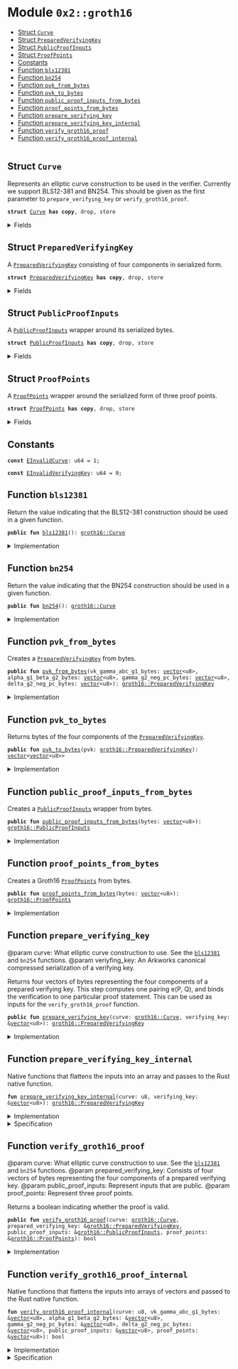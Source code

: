 
<a name="0x2_groth16"></a>

# Module `0x2::groth16`



-  [Struct `Curve`](#0x2_groth16_Curve)
-  [Struct `PreparedVerifyingKey`](#0x2_groth16_PreparedVerifyingKey)
-  [Struct `PublicProofInputs`](#0x2_groth16_PublicProofInputs)
-  [Struct `ProofPoints`](#0x2_groth16_ProofPoints)
-  [Constants](#@Constants_0)
-  [Function `bls12381`](#0x2_groth16_bls12381)
-  [Function `bn254`](#0x2_groth16_bn254)
-  [Function `pvk_from_bytes`](#0x2_groth16_pvk_from_bytes)
-  [Function `pvk_to_bytes`](#0x2_groth16_pvk_to_bytes)
-  [Function `public_proof_inputs_from_bytes`](#0x2_groth16_public_proof_inputs_from_bytes)
-  [Function `proof_points_from_bytes`](#0x2_groth16_proof_points_from_bytes)
-  [Function `prepare_verifying_key`](#0x2_groth16_prepare_verifying_key)
-  [Function `prepare_verifying_key_internal`](#0x2_groth16_prepare_verifying_key_internal)
-  [Function `verify_groth16_proof`](#0x2_groth16_verify_groth16_proof)
-  [Function `verify_groth16_proof_internal`](#0x2_groth16_verify_groth16_proof_internal)


<pre><code></code></pre>



<a name="0x2_groth16_Curve"></a>

## Struct `Curve`

Represents an elliptic curve construction to be used in the verifier. Currently we support BLS12-381 and BN254.
This should be given as the first parameter to <code>prepare_verifying_key</code> or <code>verify_groth16_proof</code>.


<pre><code><b>struct</b> <a href="groth16.md#0x2_groth16_Curve">Curve</a> <b>has</b> <b>copy</b>, drop, store
</code></pre>



<details>
<summary>Fields</summary>


<dl>
<dt>
<code>id: u8</code>
</dt>
<dd>

</dd>
</dl>


</details>

<a name="0x2_groth16_PreparedVerifyingKey"></a>

## Struct `PreparedVerifyingKey`

A <code><a href="groth16.md#0x2_groth16_PreparedVerifyingKey">PreparedVerifyingKey</a></code> consisting of four components in serialized form.


<pre><code><b>struct</b> <a href="groth16.md#0x2_groth16_PreparedVerifyingKey">PreparedVerifyingKey</a> <b>has</b> <b>copy</b>, drop, store
</code></pre>



<details>
<summary>Fields</summary>


<dl>
<dt>
<code>vk_gamma_abc_g1_bytes: <a href="">vector</a>&lt;u8&gt;</code>
</dt>
<dd>

</dd>
<dt>
<code>alpha_g1_beta_g2_bytes: <a href="">vector</a>&lt;u8&gt;</code>
</dt>
<dd>

</dd>
<dt>
<code>gamma_g2_neg_pc_bytes: <a href="">vector</a>&lt;u8&gt;</code>
</dt>
<dd>

</dd>
<dt>
<code>delta_g2_neg_pc_bytes: <a href="">vector</a>&lt;u8&gt;</code>
</dt>
<dd>

</dd>
</dl>


</details>

<a name="0x2_groth16_PublicProofInputs"></a>

## Struct `PublicProofInputs`

A <code><a href="groth16.md#0x2_groth16_PublicProofInputs">PublicProofInputs</a></code> wrapper around its serialized bytes.


<pre><code><b>struct</b> <a href="groth16.md#0x2_groth16_PublicProofInputs">PublicProofInputs</a> <b>has</b> <b>copy</b>, drop, store
</code></pre>



<details>
<summary>Fields</summary>


<dl>
<dt>
<code>bytes: <a href="">vector</a>&lt;u8&gt;</code>
</dt>
<dd>

</dd>
</dl>


</details>

<a name="0x2_groth16_ProofPoints"></a>

## Struct `ProofPoints`

A <code><a href="groth16.md#0x2_groth16_ProofPoints">ProofPoints</a></code> wrapper around the serialized form of three proof points.


<pre><code><b>struct</b> <a href="groth16.md#0x2_groth16_ProofPoints">ProofPoints</a> <b>has</b> <b>copy</b>, drop, store
</code></pre>



<details>
<summary>Fields</summary>


<dl>
<dt>
<code>bytes: <a href="">vector</a>&lt;u8&gt;</code>
</dt>
<dd>

</dd>
</dl>


</details>

<a name="@Constants_0"></a>

## Constants


<a name="0x2_groth16_EInvalidCurve"></a>



<pre><code><b>const</b> <a href="groth16.md#0x2_groth16_EInvalidCurve">EInvalidCurve</a>: u64 = 1;
</code></pre>



<a name="0x2_groth16_EInvalidVerifyingKey"></a>



<pre><code><b>const</b> <a href="groth16.md#0x2_groth16_EInvalidVerifyingKey">EInvalidVerifyingKey</a>: u64 = 0;
</code></pre>



<a name="0x2_groth16_bls12381"></a>

## Function `bls12381`

Return the value indicating that the BLS12-381 construction should be used in a given function.


<pre><code><b>public</b> <b>fun</b> <a href="bls12381.md#0x2_bls12381">bls12381</a>(): <a href="groth16.md#0x2_groth16_Curve">groth16::Curve</a>
</code></pre>



<details>
<summary>Implementation</summary>


<pre><code><b>public</b> <b>fun</b> <a href="bls12381.md#0x2_bls12381">bls12381</a>(): <a href="groth16.md#0x2_groth16_Curve">Curve</a> { <a href="groth16.md#0x2_groth16_Curve">Curve</a> { id: 0 } }
</code></pre>



</details>

<a name="0x2_groth16_bn254"></a>

## Function `bn254`

Return the value indicating that the BN254 construction should be used in a given function.


<pre><code><b>public</b> <b>fun</b> <a href="groth16.md#0x2_groth16_bn254">bn254</a>(): <a href="groth16.md#0x2_groth16_Curve">groth16::Curve</a>
</code></pre>



<details>
<summary>Implementation</summary>


<pre><code><b>public</b> <b>fun</b> <a href="groth16.md#0x2_groth16_bn254">bn254</a>(): <a href="groth16.md#0x2_groth16_Curve">Curve</a> { <a href="groth16.md#0x2_groth16_Curve">Curve</a> { id: 1 } }
</code></pre>



</details>

<a name="0x2_groth16_pvk_from_bytes"></a>

## Function `pvk_from_bytes`

Creates a <code><a href="groth16.md#0x2_groth16_PreparedVerifyingKey">PreparedVerifyingKey</a></code> from bytes.


<pre><code><b>public</b> <b>fun</b> <a href="groth16.md#0x2_groth16_pvk_from_bytes">pvk_from_bytes</a>(vk_gamma_abc_g1_bytes: <a href="">vector</a>&lt;u8&gt;, alpha_g1_beta_g2_bytes: <a href="">vector</a>&lt;u8&gt;, gamma_g2_neg_pc_bytes: <a href="">vector</a>&lt;u8&gt;, delta_g2_neg_pc_bytes: <a href="">vector</a>&lt;u8&gt;): <a href="groth16.md#0x2_groth16_PreparedVerifyingKey">groth16::PreparedVerifyingKey</a>
</code></pre>



<details>
<summary>Implementation</summary>


<pre><code><b>public</b> <b>fun</b> <a href="groth16.md#0x2_groth16_pvk_from_bytes">pvk_from_bytes</a>(vk_gamma_abc_g1_bytes: <a href="">vector</a>&lt;u8&gt;, alpha_g1_beta_g2_bytes: <a href="">vector</a>&lt;u8&gt;, gamma_g2_neg_pc_bytes: <a href="">vector</a>&lt;u8&gt;, delta_g2_neg_pc_bytes: <a href="">vector</a>&lt;u8&gt;): <a href="groth16.md#0x2_groth16_PreparedVerifyingKey">PreparedVerifyingKey</a> {
    <a href="groth16.md#0x2_groth16_PreparedVerifyingKey">PreparedVerifyingKey</a> {
        vk_gamma_abc_g1_bytes,
        alpha_g1_beta_g2_bytes,
        gamma_g2_neg_pc_bytes,
        delta_g2_neg_pc_bytes
    }
}
</code></pre>



</details>

<a name="0x2_groth16_pvk_to_bytes"></a>

## Function `pvk_to_bytes`

Returns bytes of the four components of the <code><a href="groth16.md#0x2_groth16_PreparedVerifyingKey">PreparedVerifyingKey</a></code>.


<pre><code><b>public</b> <b>fun</b> <a href="groth16.md#0x2_groth16_pvk_to_bytes">pvk_to_bytes</a>(pvk: <a href="groth16.md#0x2_groth16_PreparedVerifyingKey">groth16::PreparedVerifyingKey</a>): <a href="">vector</a>&lt;<a href="">vector</a>&lt;u8&gt;&gt;
</code></pre>



<details>
<summary>Implementation</summary>


<pre><code><b>public</b> <b>fun</b> <a href="groth16.md#0x2_groth16_pvk_to_bytes">pvk_to_bytes</a>(pvk: <a href="groth16.md#0x2_groth16_PreparedVerifyingKey">PreparedVerifyingKey</a>): <a href="">vector</a>&lt;<a href="">vector</a>&lt;u8&gt;&gt; {
    <b>let</b> res = <a href="_empty">vector::empty</a>();
    <a href="_push_back">vector::push_back</a>(&<b>mut</b> res, pvk.vk_gamma_abc_g1_bytes);
    <a href="_push_back">vector::push_back</a>(&<b>mut</b> res, pvk.alpha_g1_beta_g2_bytes);
    <a href="_push_back">vector::push_back</a>(&<b>mut</b> res, pvk.gamma_g2_neg_pc_bytes);
    <a href="_push_back">vector::push_back</a>(&<b>mut</b> res, pvk.delta_g2_neg_pc_bytes);
    res
}
</code></pre>



</details>

<a name="0x2_groth16_public_proof_inputs_from_bytes"></a>

## Function `public_proof_inputs_from_bytes`

Creates a <code><a href="groth16.md#0x2_groth16_PublicProofInputs">PublicProofInputs</a></code> wrapper from bytes.


<pre><code><b>public</b> <b>fun</b> <a href="groth16.md#0x2_groth16_public_proof_inputs_from_bytes">public_proof_inputs_from_bytes</a>(bytes: <a href="">vector</a>&lt;u8&gt;): <a href="groth16.md#0x2_groth16_PublicProofInputs">groth16::PublicProofInputs</a>
</code></pre>



<details>
<summary>Implementation</summary>


<pre><code><b>public</b> <b>fun</b> <a href="groth16.md#0x2_groth16_public_proof_inputs_from_bytes">public_proof_inputs_from_bytes</a>(bytes: <a href="">vector</a>&lt;u8&gt;): <a href="groth16.md#0x2_groth16_PublicProofInputs">PublicProofInputs</a> {
    <a href="groth16.md#0x2_groth16_PublicProofInputs">PublicProofInputs</a> { bytes }
}
</code></pre>



</details>

<a name="0x2_groth16_proof_points_from_bytes"></a>

## Function `proof_points_from_bytes`

Creates a Groth16 <code><a href="groth16.md#0x2_groth16_ProofPoints">ProofPoints</a></code> from bytes.


<pre><code><b>public</b> <b>fun</b> <a href="groth16.md#0x2_groth16_proof_points_from_bytes">proof_points_from_bytes</a>(bytes: <a href="">vector</a>&lt;u8&gt;): <a href="groth16.md#0x2_groth16_ProofPoints">groth16::ProofPoints</a>
</code></pre>



<details>
<summary>Implementation</summary>


<pre><code><b>public</b> <b>fun</b> <a href="groth16.md#0x2_groth16_proof_points_from_bytes">proof_points_from_bytes</a>(bytes: <a href="">vector</a>&lt;u8&gt;): <a href="groth16.md#0x2_groth16_ProofPoints">ProofPoints</a> {
    <a href="groth16.md#0x2_groth16_ProofPoints">ProofPoints</a> { bytes }
}
</code></pre>



</details>

<a name="0x2_groth16_prepare_verifying_key"></a>

## Function `prepare_verifying_key`

@param curve: What elliptic curve construction to use. See the <code><a href="bls12381.md#0x2_bls12381">bls12381</a></code> and <code>bn254</code> functions.
@param veriyfing_key: An Arkworks canonical compressed serialization of a verifying key.

Returns four vectors of bytes representing the four components of a prepared verifying key.
This step computes one pairing e(P, Q), and binds the verification to one particular proof statement.
This can be used as inputs for the <code>verify_groth16_proof</code> function.


<pre><code><b>public</b> <b>fun</b> <a href="groth16.md#0x2_groth16_prepare_verifying_key">prepare_verifying_key</a>(curve: <a href="groth16.md#0x2_groth16_Curve">groth16::Curve</a>, verifying_key: &<a href="">vector</a>&lt;u8&gt;): <a href="groth16.md#0x2_groth16_PreparedVerifyingKey">groth16::PreparedVerifyingKey</a>
</code></pre>



<details>
<summary>Implementation</summary>


<pre><code><b>public</b> <b>fun</b> <a href="groth16.md#0x2_groth16_prepare_verifying_key">prepare_verifying_key</a>(curve: <a href="groth16.md#0x2_groth16_Curve">Curve</a>, verifying_key: &<a href="">vector</a>&lt;u8&gt;): <a href="groth16.md#0x2_groth16_PreparedVerifyingKey">PreparedVerifyingKey</a> {
    <a href="groth16.md#0x2_groth16_prepare_verifying_key_internal">prepare_verifying_key_internal</a>(curve.id, verifying_key)
}
</code></pre>



</details>

<a name="0x2_groth16_prepare_verifying_key_internal"></a>

## Function `prepare_verifying_key_internal`

Native functions that flattens the inputs into an array and passes to the Rust native function.


<pre><code><b>fun</b> <a href="groth16.md#0x2_groth16_prepare_verifying_key_internal">prepare_verifying_key_internal</a>(curve: u8, verifying_key: &<a href="">vector</a>&lt;u8&gt;): <a href="groth16.md#0x2_groth16_PreparedVerifyingKey">groth16::PreparedVerifyingKey</a>
</code></pre>



<details>
<summary>Implementation</summary>


<pre><code><b>native</b> <b>fun</b> <a href="groth16.md#0x2_groth16_prepare_verifying_key_internal">prepare_verifying_key_internal</a>(curve: u8, verifying_key: &<a href="">vector</a>&lt;u8&gt;): <a href="groth16.md#0x2_groth16_PreparedVerifyingKey">PreparedVerifyingKey</a>;
</code></pre>



</details>

<details>
<summary>Specification</summary>



<pre><code><b>pragma</b> opaque;
<b>aborts_if</b> [abstract] <b>true</b>;
</code></pre>



</details>

<a name="0x2_groth16_verify_groth16_proof"></a>

## Function `verify_groth16_proof`

@param curve: What elliptic curve construction to use. See the <code><a href="bls12381.md#0x2_bls12381">bls12381</a></code> and <code>bn254</code> functions.
@param prepared_verifying_key: Consists of four vectors of bytes representing the four components of a prepared verifying key.
@param public_proof_inputs: Represent inputs that are public.
@param proof_points: Represent three proof points.

Returns a boolean indicating whether the proof is valid.


<pre><code><b>public</b> <b>fun</b> <a href="groth16.md#0x2_groth16_verify_groth16_proof">verify_groth16_proof</a>(curve: <a href="groth16.md#0x2_groth16_Curve">groth16::Curve</a>, prepared_verifying_key: &<a href="groth16.md#0x2_groth16_PreparedVerifyingKey">groth16::PreparedVerifyingKey</a>, public_proof_inputs: &<a href="groth16.md#0x2_groth16_PublicProofInputs">groth16::PublicProofInputs</a>, proof_points: &<a href="groth16.md#0x2_groth16_ProofPoints">groth16::ProofPoints</a>): bool
</code></pre>



<details>
<summary>Implementation</summary>


<pre><code><b>public</b> <b>fun</b> <a href="groth16.md#0x2_groth16_verify_groth16_proof">verify_groth16_proof</a>(curve: <a href="groth16.md#0x2_groth16_Curve">Curve</a>, prepared_verifying_key: &<a href="groth16.md#0x2_groth16_PreparedVerifyingKey">PreparedVerifyingKey</a>, public_proof_inputs: &<a href="groth16.md#0x2_groth16_PublicProofInputs">PublicProofInputs</a>, proof_points: &<a href="groth16.md#0x2_groth16_ProofPoints">ProofPoints</a>): bool {
    <a href="groth16.md#0x2_groth16_verify_groth16_proof_internal">verify_groth16_proof_internal</a>(
        curve.id,
        &prepared_verifying_key.vk_gamma_abc_g1_bytes,
        &prepared_verifying_key.alpha_g1_beta_g2_bytes,
        &prepared_verifying_key.gamma_g2_neg_pc_bytes,
        &prepared_verifying_key.delta_g2_neg_pc_bytes,
        &public_proof_inputs.bytes,
        &proof_points.bytes
    )
}
</code></pre>



</details>

<a name="0x2_groth16_verify_groth16_proof_internal"></a>

## Function `verify_groth16_proof_internal`

Native functions that flattens the inputs into arrays of vectors and passed to the Rust native function.


<pre><code><b>fun</b> <a href="groth16.md#0x2_groth16_verify_groth16_proof_internal">verify_groth16_proof_internal</a>(curve: u8, vk_gamma_abc_g1_bytes: &<a href="">vector</a>&lt;u8&gt;, alpha_g1_beta_g2_bytes: &<a href="">vector</a>&lt;u8&gt;, gamma_g2_neg_pc_bytes: &<a href="">vector</a>&lt;u8&gt;, delta_g2_neg_pc_bytes: &<a href="">vector</a>&lt;u8&gt;, public_proof_inputs: &<a href="">vector</a>&lt;u8&gt;, proof_points: &<a href="">vector</a>&lt;u8&gt;): bool
</code></pre>



<details>
<summary>Implementation</summary>


<pre><code><b>native</b> <b>fun</b> <a href="groth16.md#0x2_groth16_verify_groth16_proof_internal">verify_groth16_proof_internal</a>(curve: u8, vk_gamma_abc_g1_bytes: &<a href="">vector</a>&lt;u8&gt;, alpha_g1_beta_g2_bytes: &<a href="">vector</a>&lt;u8&gt;, gamma_g2_neg_pc_bytes: &<a href="">vector</a>&lt;u8&gt;, delta_g2_neg_pc_bytes: &<a href="">vector</a>&lt;u8&gt;, public_proof_inputs: &<a href="">vector</a>&lt;u8&gt;, proof_points: &<a href="">vector</a>&lt;u8&gt;): bool;
</code></pre>



</details>

<details>
<summary>Specification</summary>



<pre><code><b>pragma</b> opaque;
<b>aborts_if</b> [abstract] <b>true</b>;
</code></pre>



</details>
